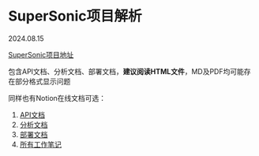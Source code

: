# SuperSonic项目解析

2024.08.15

[SuperSonic项目地址](https://github.com/tencentmusic/supersonic/)

包含API文档、分析文档、部署文档，**建议阅读HTML文件**，MD及PDF均可能存在部分格式显示问题

同样也有Notion在线文档可选：
1. [API文档](https://branched-tricorne-a05.notion.site/SuperSonic-API-c3984c6efadc4ed8adb64a1a0cbe541e?pvs=4)
2. [分析文档](https://branched-tricorne-a05.notion.site/SuperSonic-4c6b9ed87a8146b78a51419e54e7b612?pvs=4)
3. [部署文档](https://branched-tricorne-a05.notion.site/SuperSonic-5afa1b32eefc42a997a00a5c93c2ff39?pvs=4)
4. [所有工作笔记](https://branched-tricorne-a05.notion.site/cae82e2fe6a24c49931c385191cfbf66?pvs=74)

